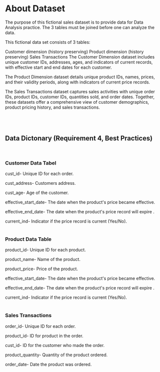 # About Dataset

The purpose of this fictional sales dataset is to provide data for Data Analysis practice. The 3 tables must be joined before one can analyze the data.

This fictional data set consists of 3 tables:

Customer dimension (history preserving) Product dimension (history preserving) Sales Transactions The Customer Dimension dataset includes unique customer IDs, addresses, ages, and indicators of current records, with effective start and end dates for each customer.

The Product Dimension dataset details unique product IDs, names, prices, and their validity periods, along with indicators of current price records.

The Sales Transactions dataset captures sales activities with unique order IDs, product IDs, customer IDs, quantities sold, and order dates. Together, these datasets offer a comprehensive view of customer demographics, product pricing history, and sales transactions.  
<br>
<br>
<br>
## Data Dictonary (Requirement 4, Best Practices)
<br>

### Customer Data Tabel  

cust_id- Unique ID for each order.

cust_address- Customers address.

cust_age- Age of the customer.

effective_start_date- The date when the product's price became effective.

effective_end_date- The date when the product's price record will expire .

current_ind- Indicator if the price record is current (Yes/No).
<br>
<br>
### Product Data Table

product_id- Unique ID for each product.

product_name- Name of the product.

product_price- Price of the product.

effective_start_date- The date when the product's price became effective.

effective_end_date- The date when the product's price record will expire .

current_ind- Indicator if the price record is current (Yes/No).
<br>
<br>
### Sales Transactions

order_id- Unique ID for each order.

product_id- ID for product in the order.

cust_id- ID for the customer who made the order.

product_quantity- Quantity of the product ordered.

order_date- Date the product was ordered.
